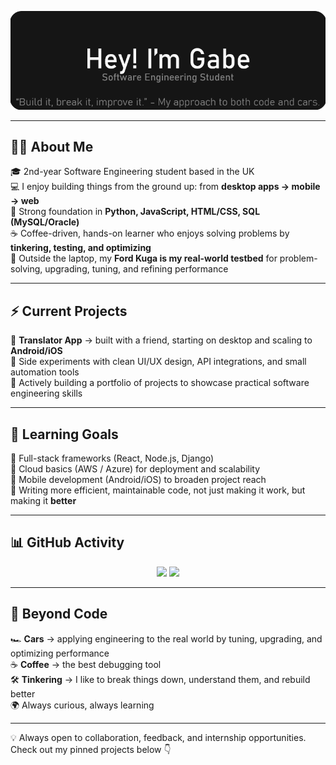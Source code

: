 <p align="center">
  <img src="simplebanner.png" alt="Banner" />
</p>

---

## 👨‍💻 About Me
🎓 2nd-year Software Engineering student based in the UK  
💻 I enjoy building things from the ground up: from **desktop apps → mobile → web**  
🔧 Strong foundation in **Python, JavaScript, HTML/CSS, SQL (MySQL/Oracle)**  
☕ Coffee-driven, hands-on learner who enjoys solving problems by **tinkering, testing, and optimizing**  
🚗 Outside the laptop, my **Ford Kuga is my real-world testbed** for problem-solving, upgrading, tuning, and refining performance  

---

## ⚡ Current Projects
📝 **Translator App** → built with a friend, starting on desktop and scaling to **Android/iOS**  
🧪 Side experiments with clean UI/UX design, API integrations, and small automation tools  
📂 Actively building a portfolio of projects to showcase practical software engineering skills  

---

## 🌱 Learning Goals
📌 Full-stack frameworks (React, Node.js, Django)  
📌 Cloud basics (AWS / Azure) for deployment and scalability  
📌 Mobile development (Android/iOS) to broaden project reach  
📌 Writing more efficient, maintainable code, not just making it work, but making it **better**  

---

## 📊 GitHub Activity
<p align="center">
  <img src="https://github-readme-stats.vercel.app/api?username=leordeansg&show_icons=true&hide_border=true&theme=dark" />
  <img src="https://github-readme-streak-stats-eight.vercel.app?user=leordeansg&theme=dark&hide_border=true" />
</p>

---

## 🎯 Beyond Code
🏎️ **Cars** → applying engineering to the real world by tuning, upgrading, and optimizing performance  
☕ **Coffee** → the best debugging tool  
🛠️ **Tinkering** → I like to break things down, understand them, and rebuild better  
🌍 Always curious, always learning  

---

💡 Always open to collaboration, feedback, and internship opportunities.  
Check out my pinned projects below 👇
